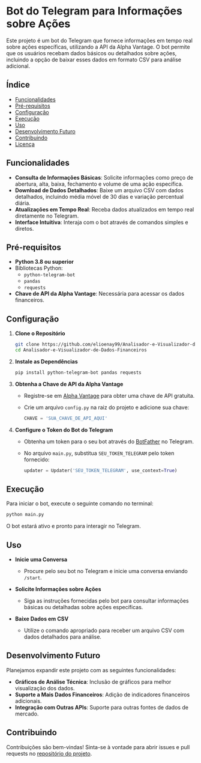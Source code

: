 # Bot do Telegram para Informações sobre Ações

Este projeto é um bot do Telegram que fornece informações em tempo real sobre ações específicas, utilizando a API da Alpha Vantage. O bot permite que os usuários recebam dados básicos ou detalhados sobre ações, incluindo a opção de baixar esses dados em formato CSV para análise adicional.

## Índice

- [Funcionalidades](#funcionalidades)
- [Pré-requisitos](#pré-requisitos)
- [Configuração](#configuração)
- [Execução](#execução)
- [Uso](#uso)
- [Desenvolvimento Futuro](#desenvolvimento-futuro)
- [Contribuindo](#contribuindo)
- [Licença](#licença)

## Funcionalidades

- **Consulta de Informações Básicas**: Solicite informações como preço de abertura, alta, baixa, fechamento e volume de uma ação específica.
- **Download de Dados Detalhados**: Baixe um arquivo CSV com dados detalhados, incluindo média móvel de 30 dias e variação percentual diária.
- **Atualizações em Tempo Real**: Receba dados atualizados em tempo real diretamente no Telegram.
- **Interface Intuitiva**: Interaja com o bot através de comandos simples e diretos.

## Pré-requisitos

- **Python 3.8 ou superior**
- Bibliotecas Python:
  - `python-telegram-bot`
  - `pandas`
  - `requests`
- **Chave de API da Alpha Vantage**: Necessária para acessar os dados financeiros.

## Configuração

1. **Clone o Repositório**

   ```bash
   git clone https://github.com/elioenay99/Analisador-e-Visualizador-de-Dados-Financeiros.git
   cd Analisador-e-Visualizador-de-Dados-Financeiros
   ```

2. **Instale as Dependências**

   ```bash
   pip install python-telegram-bot pandas requests
   ```

3. **Obtenha a Chave de API da Alpha Vantage**

   - Registre-se em [Alpha Vantage](https://www.alphavantage.co/support/#api-key) para obter uma chave de API gratuita.
   - Crie um arquivo `config.py` na raiz do projeto e adicione sua chave:

     ```python
     CHAVE = 'SUA_CHAVE_DE_API_AQUI'
     ```

4. **Configure o Token do Bot do Telegram**

   - Obtenha um token para o seu bot através do [BotFather](https://t.me/botfather) no Telegram.
   - No arquivo `main.py`, substitua `SEU_TOKEN_TELEGRAM` pelo token fornecido:

     ```python
     updater = Updater('SEU_TOKEN_TELEGRAM', use_context=True)
     ```

## Execução

Para iniciar o bot, execute o seguinte comando no terminal:

```bash
python main.py
```

O bot estará ativo e pronto para interagir no Telegram.

## Uso

- **Inicie uma Conversa**

  - Procure pelo seu bot no Telegram e inicie uma conversa enviando `/start`.

- **Solicite Informações sobre Ações**

  - Siga as instruções fornecidas pelo bot para consultar informações básicas ou detalhadas sobre ações específicas.

- **Baixe Dados em CSV**

  - Utilize o comando apropriado para receber um arquivo CSV com dados detalhados para análise.

## Desenvolvimento Futuro

Planejamos expandir este projeto com as seguintes funcionalidades:

- **Gráficos de Análise Técnica**: Inclusão de gráficos para melhor visualização dos dados.
- **Suporte a Mais Dados Financeiros**: Adição de indicadores financeiros adicionais.
- **Integração com Outras APIs**: Suporte para outras fontes de dados de mercado.

## Contribuindo

Contribuições são bem-vindas! Sinta-se à vontade para abrir issues e pull requests no [repositório do projeto](https://github.com/elioenay99/Analisador-e-Visualizador-de-Dados-Financeiros).

